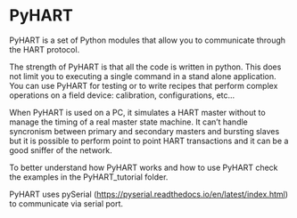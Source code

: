 # PyHART
PyHART is a set of Python modules that allow you to communicate through the HART protocol.

The strength of PyHART is that all the code is written in python.
This does not limit you to executing a single command in a stand alone application.
You can use PyHART for testing or to write recipes that perform 
complex operations on a field device: calibration, configurations, etc...

When PyHART is used on a PC, it simulates a HART master without to manage the timing of a real master state machine. It can’t handle syncronism between primary and secondary masters and bursting slaves but it is possible to perform point to point HART transactions and it can be a good sniffer of the network.

To better understand how PyHART works and how to use PyHART check the examples in the PyHART_tutorial folder.

PyHART uses pySerial (https://pyserial.readthedocs.io/en/latest/index.html) to communicate via serial port.


